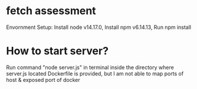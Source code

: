 # fetch assessment

Envornment Setup:
Install node v14.17.0,
Install npm v6.14.13,
Run npm install

# How to start server?
Run command "node server.js" in terminal inside the directory where server.js located
Dockerfile is provided, but I am not able to map ports of host & exposed port of docker
#
